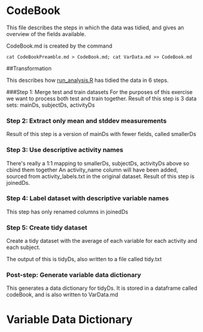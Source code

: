 CodeBook
========

This file describes the steps in which the data was tidied, and gives an overview of the fields available.

CodeBook.md is created by the command

```
cat CodeBookPreamble.md > CodeBook.md; cat VarData.md >> CodeBook.md
```

##Transformation

This describes how [run_analysis.R](run_analysis.R) has tidied the data in 6 steps.

###Step 1: Merge test and train datasets
For the purposes of this exercise we want to process both test and train together.
Result of this step is 3 data sets:
mainDs, subjectDs, activityDs

### Step 2: Extract only mean and stddev measurements
Result of this step is a version of mainDs with fewer fields, called smallerDs

### Step 3: Use descriptive activity names 
There's really a 1:1 mapping to smallerDs, subjectDs, activityDs above so cbind them together
An activity_name column will have been added, sourced from activity_labels.txt in the original dataset.
Result of this step is joinedDs.


### Step 4: Label dataset with descriptive variable names
This step has only renamed columns in joinedDs

### Step 5: Create tidy dataset
Create a tidy dataset with the average of each variable for each activity and each subject.

The output of this is tidyDs, also written to a file called tidy.txt

### Post-step: Generate variable data dictionary
This generates a data dictionary for tidyDs.  It is stored in a dataframe called codeBook, and is also written to VarData.md

Variable Data Dictionary
========================

